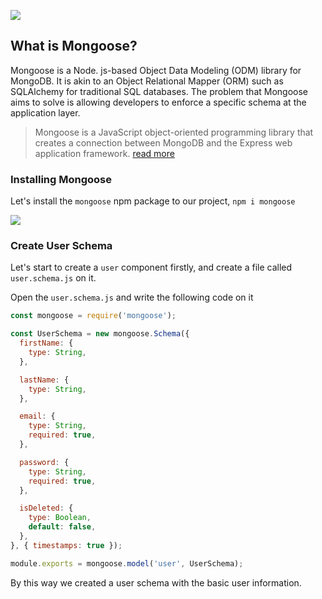 ![](/images/mongoose-0.png)
## What is Mongoose?

Mongoose is a Node. js-based Object Data Modeling (ODM) library for MongoDB. It is akin to an Object Relational Mapper (ORM) such as SQLAlchemy for traditional SQL databases. The problem that Mongoose aims to solve is allowing developers to enforce a specific schema at the application layer.

> Mongoose is a JavaScript object-oriented programming library that creates a connection between MongoDB and the Express web application framework. [read more](https://mongoosejs.com/)

### Installing Mongoose 
Let's install the `mongoose` npm package to our project, `npm i mongoose`

![](/images/mongoose-1.png)

### Create User Schema

Let's start to create a `user` component firstly, and create a file called `user.schema.js` on it.

Open the `user.schema.js` and write the following code on it
```js
const mongoose = require('mongoose');

const UserSchema = new mongoose.Schema({
  firstName: {
    type: String,
  },

  lastName: {
    type: String,
  },

  email: {
    type: String,
    required: true,
  },

  password: {
    type: String,
    required: true,
  },

  isDeleted: {
    type: Boolean,
    default: false,
  },
}, { timestamps: true });

module.exports = mongoose.model('user', UserSchema);

```

By this way we created a user schema with the basic user information.

